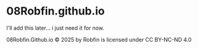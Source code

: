 # 08Robfin.github.io
I'll add this later... i just need it for now.

08Robfin.Github.io © 2025 by Robfin is licensed under CC BY-NC-ND 4.0 
